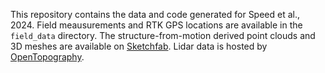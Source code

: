 
This repository contains the data and code generated for Speed et al., 2024. Field meausurements and RTK GPS locations are available in the `field_data` directory. The structure-from-motion derived point clouds and 3D meshes are available on [Sketchfab](https://sketchfab.com/c.speed/models). Lidar data is hosted by [OpenTopography](https://portal.opentopography.org/lidarDataset?opentopoID=OTLAS.052020.6341.1).
